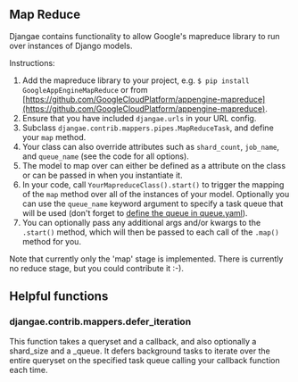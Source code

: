 ## Map Reduce

Djangae contains functionality to allow Google's mapreduce library to run over instances of Django models.

Instructions:

1. Add the mapreduce library to your project, e.g. `$ pip install GoogleAppEngineMapReduce` or from [https://github.com/GoogleCloudPlatform/appengine-mapreduce](https://github.com/GoogleCloudPlatform/appengine-mapreduce).
1. Ensure that you have included `djangae.urls` in your URL config.
1. Subclass `djangae.contrib.mappers.pipes.MapReduceTask`, and define your `map` method.
1. Your class can also override attributes such as `shard_count`, `job_name`, and `queue_name` (see the code for all options).
1. The model to map over can either be defined as a attribute on the class or can be passed in when you instantiate it.
1. In your code, call `YourMapreduceClass().start()` to trigger the mapping of the `map` method over all of the instances of your model. Optionally you can use the `queue_name` keyword argument to specify a task queue that will be used (don't forget to [define the queue in queue.yaml](https://cloud.google.com/appengine/docs/python/config/queue)).
1. You can optionally pass any additional args and/or kwargs to the `.start()` method, which will then be passed to each call of the `.map()` method for you.

Note that currently only the 'map' stage is implemented.  There is currently no reduce stage, but you could contribute it :-).

## Helpful functions

### djangae.contrib.mappers.defer_iteration

This function takes a queryset and a callback, and also optionally a shard_size and a _queue. It
defers background tasks to iterate over the entire queryset on the specified task queue calling your
callback function each time.
